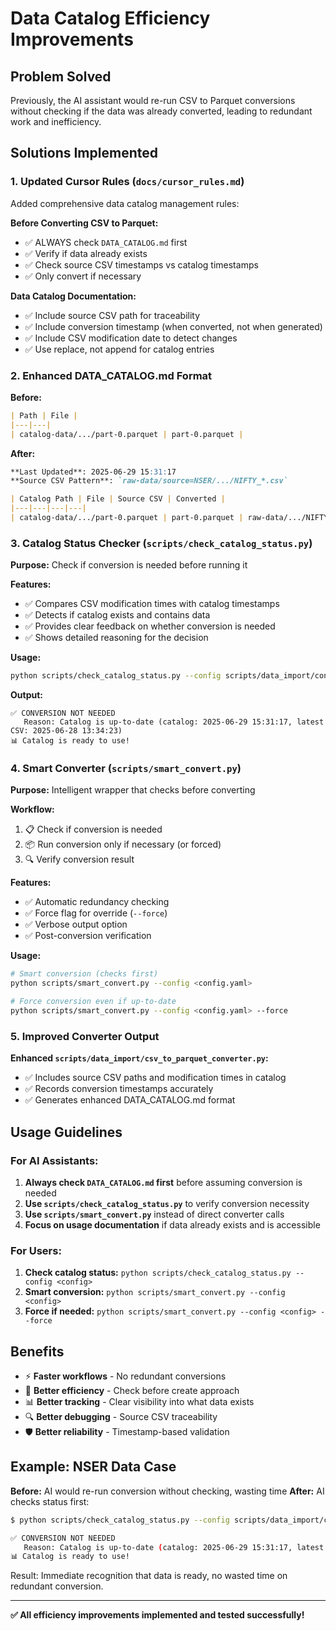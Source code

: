 # Data Catalog Efficiency Improvements

## Problem Solved

Previously, the AI assistant would re-run CSV to Parquet conversions without checking if the data was already converted, leading to redundant work and inefficiency.

## Solutions Implemented

### 1. Updated Cursor Rules (`docs/cursor_rules.md`)

Added comprehensive data catalog management rules:

**Before Converting CSV to Parquet:**
- ✅ ALWAYS check `DATA_CATALOG.md` first
- ✅ Verify if data already exists 
- ✅ Check source CSV timestamps vs catalog timestamps
- ✅ Only convert if necessary

**Data Catalog Documentation:**
- ✅ Include source CSV path for traceability
- ✅ Include conversion timestamp (when converted, not when generated)
- ✅ Include CSV modification date to detect changes
- ✅ Use replace, not append for catalog entries

### 2. Enhanced DATA_CATALOG.md Format

**Before:**
```markdown
| Path | File |
|---|---|
| catalog-data/.../part-0.parquet | part-0.parquet |
```

**After:**
```markdown
**Last Updated**: 2025-06-29 15:31:17  
**Source CSV Pattern**: `raw-data/source=NSER/.../NIFTY_*.csv`

| Catalog Path | File | Source CSV | Converted |
|---|---|---|---|
| catalog-data/.../part-0.parquet | part-0.parquet | raw-data/.../NIFTY_2023.csv (modified: 2025-06-28 13:34:23) | 2025-06-29 15:31:17 |
```

### 3. Catalog Status Checker (`scripts/check_catalog_status.py`)

**Purpose:** Check if conversion is needed before running it

**Features:**
- ✅ Compares CSV modification times with catalog timestamps
- ✅ Detects if catalog exists and contains data
- ✅ Provides clear feedback on whether conversion is needed
- ✅ Shows detailed reasoning for the decision

**Usage:**
```bash
python scripts/check_catalog_status.py --config scripts/data_import/configs/convert_nser_fut_nifty_daily.yaml
```

**Output:**
```
✅ CONVERSION NOT NEEDED
   Reason: Catalog is up-to-date (catalog: 2025-06-29 15:31:17, latest CSV: 2025-06-28 13:34:23)
📊 Catalog is ready to use!
```

### 4. Smart Converter (`scripts/smart_convert.py`)

**Purpose:** Intelligent wrapper that checks before converting

**Workflow:**
1. 📋 Check if conversion is needed
2. 📦 Run conversion only if necessary (or forced)
3. 🔍 Verify conversion result

**Features:**
- ✅ Automatic redundancy checking
- ✅ Force flag for override (`--force`)
- ✅ Verbose output option
- ✅ Post-conversion verification

**Usage:**
```bash
# Smart conversion (checks first)
python scripts/smart_convert.py --config <config.yaml>

# Force conversion even if up-to-date
python scripts/smart_convert.py --config <config.yaml> --force
```

### 5. Improved Converter Output

**Enhanced `scripts/data_import/csv_to_parquet_converter.py`:**
- ✅ Includes source CSV paths and modification times in catalog
- ✅ Records conversion timestamps accurately
- ✅ Generates enhanced DATA_CATALOG.md format

## Usage Guidelines

### For AI Assistants:
1. **Always check `DATA_CATALOG.md` first** before assuming conversion is needed
2. **Use `scripts/check_catalog_status.py`** to verify conversion necessity
3. **Use `scripts/smart_convert.py`** instead of direct converter calls
4. **Focus on usage documentation** if data already exists and is accessible

### For Users:
1. **Check catalog status:** `python scripts/check_catalog_status.py --config <config>`
2. **Smart conversion:** `python scripts/smart_convert.py --config <config>`
3. **Force if needed:** `python scripts/smart_convert.py --config <config> --force`

## Benefits

- ⚡ **Faster workflows** - No redundant conversions
- 🎯 **Better efficiency** - Check before create approach
- 📊 **Better tracking** - Clear visibility into what data exists
- 🔍 **Better debugging** - Source CSV traceability
- 🛡️ **Better reliability** - Timestamp-based validation

## Example: NSER Data Case

**Before:** AI would re-run conversion without checking, wasting time
**After:** AI checks status first:

```bash
$ python scripts/check_catalog_status.py --config scripts/data_import/configs/convert_nser_fut_nifty_daily.yaml

✅ CONVERSION NOT NEEDED
   Reason: Catalog is up-to-date (catalog: 2025-06-29 15:31:17, latest CSV: 2025-06-28 13:34:23)
📊 Catalog is ready to use!
```

Result: Immediate recognition that data is ready, no wasted time on redundant conversion.

---

**✅ All efficiency improvements implemented and tested successfully!** 